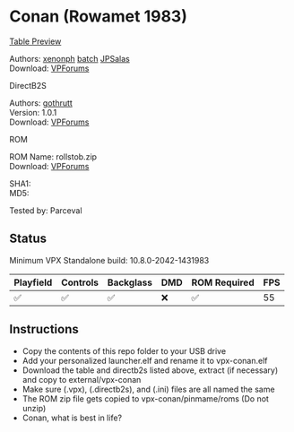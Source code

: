 # Conan (Rowamet 1983)

[Table Preview](https://www.vpforums.org/index.php?app=downloads&module=display&section=screenshot&record=108064&id=13053&full=1)

Authors: [xenonph](https://www.vpforums.org/index.php?showuser=14100) [batch](https://www.vpforums.org/index.php?showuser=30858) [JPSalas](https://www.vpforums.org/index.php?showuser=277)  
Download: [VPForums](https://www.vpforums.org/index.php?app=downloads&showfile=13053)

DirectB2S

Authors: [gothrutt](https://www.vpforums.org/index.php?showuser=113691)  
Version: 1.0.1  
Download: [VPForums](https://www.vpforums.org/index.php?app=downloads&showfile=12626)

ROM

ROM Name: rollstob.zip  
Download: [VPForums](https://www.vpforums.org/index.php?app=downloads&showfile=681)  

SHA1:  
MD5: 

Tested by: Parceval

## Status 

Minimum VPX Standalone build: 10.8.0-2042-1431983

| Playfield | Controls | Backglass | DMD | ROM Required | FPS | 
|-----------|----------|-----------|-----|--------------|-----|
| :white_check_mark: | :white_check_mark: | :white_check_mark: | :x: | :white_check_mark: | 55 |

## Instructions

- Copy the contents of this repo folder to your USB drive
- Add your personalized launcher.elf and rename it to vpx-conan.elf
- Download the table and directb2s listed above, extract (if necessary) and copy to external/vpx-conan
- Make sure (.vpx), (.directb2s), and (.ini) files are all named the same
- The ROM zip file gets copied to vpx-conan/pinmame/roms (Do not unzip)
- Conan, what is best in life?
